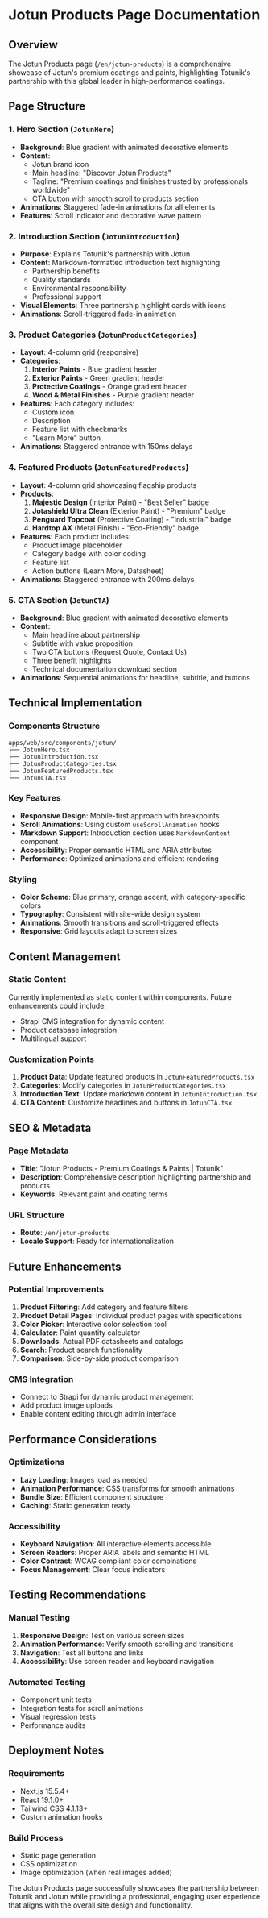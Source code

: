 # Jotun Products Page Documentation

## Overview

The Jotun Products page (`/en/jotun-products`) is a comprehensive showcase of
Jotun's premium coatings and paints, highlighting Totunik's partnership with
this global leader in high-performance coatings.

## Page Structure

### 1. Hero Section (`JotunHero`)

- **Background**: Blue gradient with animated decorative elements
- **Content**:
  - Jotun brand icon
  - Main headline: "Discover Jotun Products"
  - Tagline: "Premium coatings and finishes trusted by professionals worldwide"
  - CTA button with smooth scroll to products section
- **Animations**: Staggered fade-in animations for all elements
- **Features**: Scroll indicator and decorative wave pattern

### 2. Introduction Section (`JotunIntroduction`)

- **Purpose**: Explains Totunik's partnership with Jotun
- **Content**: Markdown-formatted introduction text highlighting:
  - Partnership benefits
  - Quality standards
  - Environmental responsibility
  - Professional support
- **Visual Elements**: Three partnership highlight cards with icons
- **Animations**: Scroll-triggered fade-in animation

### 3. Product Categories (`JotunProductCategories`)

- **Layout**: 4-column grid (responsive)
- **Categories**:
  1. **Interior Paints** - Blue gradient header
  2. **Exterior Paints** - Green gradient header
  3. **Protective Coatings** - Orange gradient header
  4. **Wood & Metal Finishes** - Purple gradient header
- **Features**: Each category includes:
  - Custom icon
  - Description
  - Feature list with checkmarks
  - "Learn More" button
- **Animations**: Staggered entrance with 150ms delays

### 4. Featured Products (`JotunFeaturedProducts`)

- **Layout**: 4-column grid showcasing flagship products
- **Products**:
  1. **Majestic Design** (Interior Paint) - "Best Seller" badge
  2. **Jotashield Ultra Clean** (Exterior Paint) - "Premium" badge
  3. **Penguard Topcoat** (Protective Coating) - "Industrial" badge
  4. **Hardtop AX** (Metal Finish) - "Eco-Friendly" badge
- **Features**: Each product includes:
  - Product image placeholder
  - Category badge with color coding
  - Feature list
  - Action buttons (Learn More, Datasheet)
- **Animations**: Staggered entrance with 200ms delays

### 5. CTA Section (`JotunCTA`)

- **Background**: Blue gradient with animated decorative elements
- **Content**:
  - Main headline about partnership
  - Subtitle with value proposition
  - Two CTA buttons (Request Quote, Contact Us)
  - Three benefit highlights
  - Technical documentation download section
- **Animations**: Sequential animations for headline, subtitle, and buttons

## Technical Implementation

### Components Structure

```
apps/web/src/components/jotun/
├── JotunHero.tsx
├── JotunIntroduction.tsx
├── JotunProductCategories.tsx
├── JotunFeaturedProducts.tsx
└── JotunCTA.tsx
```

### Key Features

- **Responsive Design**: Mobile-first approach with breakpoints
- **Scroll Animations**: Using custom `useScrollAnimation` hooks
- **Markdown Support**: Introduction section uses `MarkdownContent` component
- **Accessibility**: Proper semantic HTML and ARIA attributes
- **Performance**: Optimized animations and efficient rendering

### Styling

- **Color Scheme**: Blue primary, orange accent, with category-specific colors
- **Typography**: Consistent with site-wide design system
- **Animations**: Smooth transitions and scroll-triggered effects
- **Responsive**: Grid layouts adapt to screen sizes

## Content Management

### Static Content

Currently implemented as static content within components. Future enhancements
could include:

- Strapi CMS integration for dynamic content
- Product database integration
- Multilingual support

### Customization Points

1. **Product Data**: Update featured products in `JotunFeaturedProducts.tsx`
2. **Categories**: Modify categories in `JotunProductCategories.tsx`
3. **Introduction Text**: Update markdown content in `JotunIntroduction.tsx`
4. **CTA Content**: Customize headlines and buttons in `JotunCTA.tsx`

## SEO & Metadata

### Page Metadata

- **Title**: "Jotun Products - Premium Coatings & Paints | Totunik"
- **Description**: Comprehensive description highlighting partnership and
  products
- **Keywords**: Relevant paint and coating terms

### URL Structure

- **Route**: `/en/jotun-products`
- **Locale Support**: Ready for internationalization

## Future Enhancements

### Potential Improvements

1. **Product Filtering**: Add category and feature filters
2. **Product Detail Pages**: Individual product pages with specifications
3. **Color Picker**: Interactive color selection tool
4. **Calculator**: Paint quantity calculator
5. **Downloads**: Actual PDF datasheets and catalogs
6. **Search**: Product search functionality
7. **Comparison**: Side-by-side product comparison

### CMS Integration

- Connect to Strapi for dynamic product management
- Add product image uploads
- Enable content editing through admin interface

## Performance Considerations

### Optimizations

- **Lazy Loading**: Images load as needed
- **Animation Performance**: CSS transforms for smooth animations
- **Bundle Size**: Efficient component structure
- **Caching**: Static generation ready

### Accessibility

- **Keyboard Navigation**: All interactive elements accessible
- **Screen Readers**: Proper ARIA labels and semantic HTML
- **Color Contrast**: WCAG compliant color combinations
- **Focus Management**: Clear focus indicators

## Testing Recommendations

### Manual Testing

1. **Responsive Design**: Test on various screen sizes
2. **Animation Performance**: Verify smooth scrolling and transitions
3. **Navigation**: Test all buttons and links
4. **Accessibility**: Use screen reader and keyboard navigation

### Automated Testing

- Component unit tests
- Integration tests for scroll animations
- Visual regression tests
- Performance audits

## Deployment Notes

### Requirements

- Next.js 15.5.4+
- React 19.1.0+
- Tailwind CSS 4.1.13+
- Custom animation hooks

### Build Process

- Static page generation
- CSS optimization
- Image optimization (when real images added)

The Jotun Products page successfully showcases the partnership between Totunik
and Jotun while providing a professional, engaging user experience that aligns
with the overall site design and functionality.
